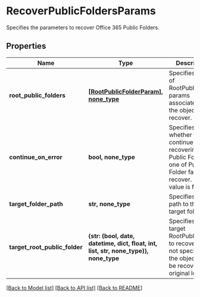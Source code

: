 # RecoverPublicFoldersParams

Specifies the parameters to recover Office 365 Public Folders.

## Properties
Name | Type | Description | Notes
------------ | ------------- | ------------- | -------------
**root_public_folders** | [**[RootPublicFolderParam], none_type**](RootPublicFolderParam.md) | Specifies a list of RootPublicFolder params associated with the objects to recover. | 
**continue_on_error** | **bool, none_type** | Specifies whether to continue recovering other Public Folders if one of Public Folder failed to recover. Default value is false. | [optional] 
**target_folder_path** | **str, none_type** | Specifies the path to the target folder. | [optional] 
**target_root_public_folder** | **{str: (bool, date, datetime, dict, float, int, list, str, none_type)}, none_type** | Specifies the target RootPublicFolder to recover to. If not specified, the objects will be recovered to original location. | [optional] 

[[Back to Model list]](../README.md#documentation-for-models) [[Back to API list]](../README.md#documentation-for-api-endpoints) [[Back to README]](../README.md)


